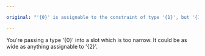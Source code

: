 ```yaml
---

original: "'{0}' is assignable to the constraint of type '{1}', but '{1}' could be instantiated with a different subtype of constraint '{2}'."

---
```


You're passing a type '{0}' into a slot which is too narrow. It could be as wide as anything assignable to '{2}'.